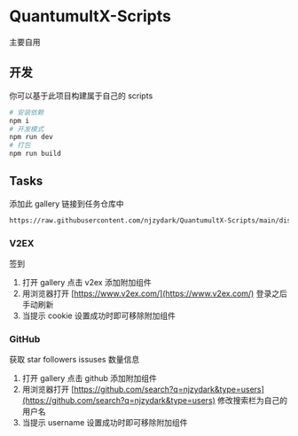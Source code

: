 # QuantumultX-Scripts

主要自用

## 开发

你可以基于此项目构建属于自己的 scripts

```bash
# 安装依赖
npm i
# 开发模式
npm run dev
# 打包
npm run build
```

## Tasks

添加此 gallery 链接到任务仓库中

```bash
https://raw.githubusercontent.com/njzydark/QuantumultX-Scripts/main/dist/gallery.json
```

### V2EX

签到

1. 打开 gallery 点击 v2ex 添加附加组件
2. 用浏览器打开 [https://www.v2ex.com/](https://www.v2ex.com/) 登录之后手动刷新
3. 当提示 cookie 设置成功时即可移除附加组件

### GitHub

获取 star followers issuses 数量信息

1. 打开 gallery 点击 github 添加附加组件
2. 用浏览器打开 [https://github.com/search?q=njzydark&type=users](https://github.com/search?q=njzydark&type=users) 修改搜索栏为自己的用户名
3. 当提示 username 设置成功时即可移除附加组件
